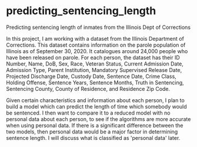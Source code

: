 # predicting_sentencing_length
Predicting sentencing length of inmates from the Illinois Dept of Corrections

In this project, I am working with a dataset from the Illinois Department of Corrections. This dataset contains information on the parole population of Illinois as of September 30, 2020. It catalogues around 24,000 people who have been released on parole. For each person, the dataset has their ID Number, Name, DoB, Sex, Race, Veteran Status, Current Admission Date, Admission Type, Parent Institution, Mandatory Supervised Release Date, Projected Discharge Date, Custody Date, Sentence Date, Crime Class, Holding Offense, Sentence Years, Sentence Months, Truth in Sentencing, Sentencing County, County of Residence, and Residence Zip Code.

Given certain characteristics and information about each person, I plan to build a model which can predict the length of time which somebody would be sentenced. I then want to compare it to a reduced model with no personal data about each person, to see if the algorithms are more accurate when using personal data. If there is a significant difference between the two models, then personal data would be a major factor in determining sentence length. I will discuss what is classified as 'personal data' later.
